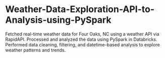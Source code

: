 # Weather-Data-Exploration-API-to-Analysis-using-PySpark
Fetched real-time weather data for Four Oaks, NC using a weather API via RapidAPI. Processed and analyzed the data using PySpark in Databricks. Performed data cleaning, filtering, and datetime-based analysis to explore weather patterns and trends.

